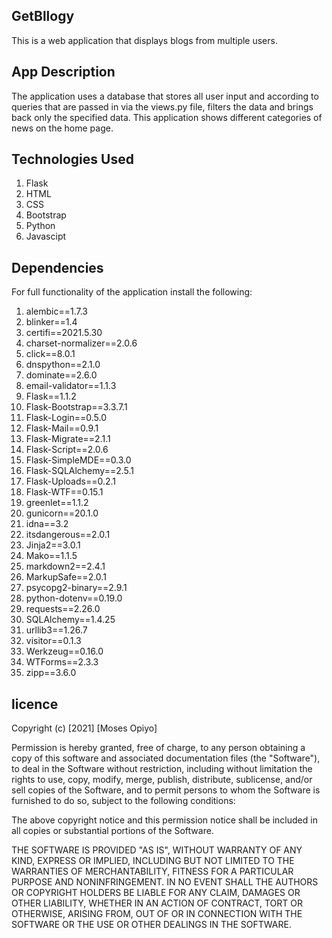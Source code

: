 ## GetBllogy 
This is a web application that displays blogs from multiple users.


## App Description
The application uses a database that stores all user input and according to queries that are passed in via the views.py file, filters the data and brings back only the specified data. This application shows different categories of news on the home page.


## Technologies Used
1. Flask 
2. HTML 
3. CSS 
4. Bootstrap 
5. Python 
6. Javascipt

## Dependencies
For full functionality of the application install the following:

1. alembic==1.7.3
2. blinker==1.4
3. certifi==2021.5.30
4. charset-normalizer==2.0.6
5. click==8.0.1
6. dnspython==2.1.0
7. dominate==2.6.0
8. email-validator==1.1.3
9. Flask==1.1.2
10. Flask-Bootstrap==3.3.7.1
11. Flask-Login==0.5.0
12. Flask-Mail==0.9.1
13. Flask-Migrate==2.1.1
14. Flask-Script==2.0.6
15. Flask-SimpleMDE==0.3.0
16. Flask-SQLAlchemy==2.5.1
17. Flask-Uploads==0.2.1
18. Flask-WTF==0.15.1
19. greenlet==1.1.2
19. gunicorn==20.1.0
20. idna==3.2
21. itsdangerous==2.0.1
22. Jinja2==3.0.1
23. Mako==1.1.5
24. markdown2==2.4.1
25. MarkupSafe==2.0.1
26. psycopg2-binary==2.9.1
27. python-dotenv==0.19.0
28. requests==2.26.0
29. SQLAlchemy==1.4.25
30. urllib3==1.26.7
31. visitor==0.1.3
32. Werkzeug==0.16.0
33. WTForms==2.3.3
34. zipp==3.6.0

## licence

Copyright (c) [2021] [Moses Opiyo]

Permission is hereby granted, free of charge, to any person obtaining a copy of this software and associated documentation files (the "Software"), to deal in the Software without restriction, including without limitation the rights to use, copy, modify, merge, publish, distribute, sublicense, and/or sell copies of the Software, and to permit persons to whom the Software is furnished to do so, subject to the following conditions:

The above copyright notice and this permission notice shall be included in all copies or substantial portions of the Software.

THE SOFTWARE IS PROVIDED "AS IS", WITHOUT WARRANTY OF ANY KIND, EXPRESS OR IMPLIED, INCLUDING BUT NOT LIMITED TO THE WARRANTIES OF MERCHANTABILITY, FITNESS FOR A PARTICULAR PURPOSE AND NONINFRINGEMENT. IN NO EVENT SHALL THE AUTHORS OR COPYRIGHT HOLDERS BE LIABLE FOR ANY CLAIM, DAMAGES OR OTHER LIABILITY, WHETHER IN AN ACTION OF CONTRACT, TORT OR OTHERWISE, ARISING FROM, OUT OF OR IN CONNECTION WITH THE SOFTWARE OR THE USE OR OTHER DEALINGS IN THE SOFTWARE.